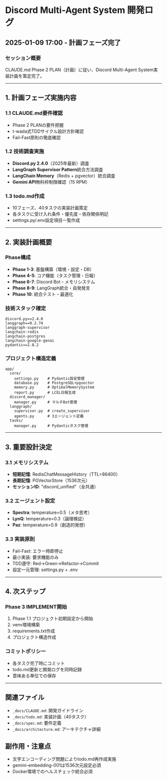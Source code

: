# Discord Multi-Agent System 開発ログ
## 2025-01-09 17:00 - 計画フェーズ完了

### セッション概要
CLAUDE.md Phase 2 PLAN（計画）に従い、Discord Multi-Agent System実装計画を策定完了。

---

## 1. 計画フェーズ実施内容

### 1.1 CLAUDE.md要件確認
- Phase 2 PLANの要件把握
- t-wada式TDDサイクル設計方針確認
- Fail-Fast原則の徹底確認

### 1.2 技術調査実施
- **Discord.py 2.4.0**（2025年最新）調査
- **LangGraph Supervisor Pattern**統合方法調査
- **LangChain Memory**（Redis + pgvector）統合調査
- **Gemini API**無料枠制限確認（15 RPM）

### 1.3 todo.md作成
- 10フェーズ、40タスクの実装計画策定
- 各タスクに受け入れ条件・優先度・依存関係明記
- settings.py/.env設定項目一覧作成

---

## 2. 実装計画概要

### Phase構成
- **Phase 1-3**: 基盤構築（環境・設定・DB）
- **Phase 4-5**: コア機能（タスク管理・日報）
- **Phase 6-7**: Discord Bot・メモリシステム
- **Phase 8-9**: LangGraph統合・自発発言
- **Phase 10**: 統合テスト・最適化

### 技術スタック確定
```
discord.py==2.4.0
langgraph==0.2.74
langgraph-supervisor
langchain-redis
langchain-postgres
langchain-google-genai
pydantic==2.8.2
```

### プロジェクト構造定義
```
app/
  core/
    settings.py    # Pydantic設定管理
    database.py    # PostgreSQL+pgvector
    memory.py      # OptimalMemorySystem
    report.py      # LCEL日報生成
  discord_manager/
    manager.py     # マルチBot管理
  langgraph/
    supervisor.py  # create_supervisor
    agents.py      # 3エージェント定義
  tasks/
    manager.py     # Pydanticタスク管理
```

---

## 3. 重要設計決定

### 3.1 メモリシステム
- **短期記憶**: RedisChatMessageHistory（TTL=86400）
- **長期記憶**: PGVectorStore（1536次元）
- **セッションID**: "discord_unified"（全共通）

### 3.2 エージェント設定
- **Spectra**: temperature=0.5（メタ思考）
- **LynQ**: temperature=0.3（論理検証）
- **Paz**: temperature=0.9（創造的発想）

### 3.3 実装原則
- Fail-Fast: エラー時即停止
- 最小実装: 要求機能のみ
- TDD遵守: Red→Green→Refactor→Commit
- 設定一元管理: settings.py + .env

---

## 4. 次ステップ

### Phase 3 IMPLEMENT開始
1. Phase 1.1 プロジェクト初期設定から開始
2. venv環境構築
3. requirements.txt作成
4. プロジェクト構造作成

### コミットポリシー
- 各タスク完了時にコミット
- todo.md更新と開発ログを同時記録
- 意味ある単位での保存

---

## 関連ファイル
- `_docs/CLAUDE.md`: 開発ガイドライン
- `_docs/todo.md`: 実装計画（40タスク）
- `_docs/spec.md`: 要件定義
- `_docs/architecture.md`: アーキテクチャ詳細

## 副作用・注意点
- 文字エンコーディング問題によりtodo.md再作成実施
- gemini-embedding-001は1536次元設定必須
- Docker環境でのヘルスチェック統合必須